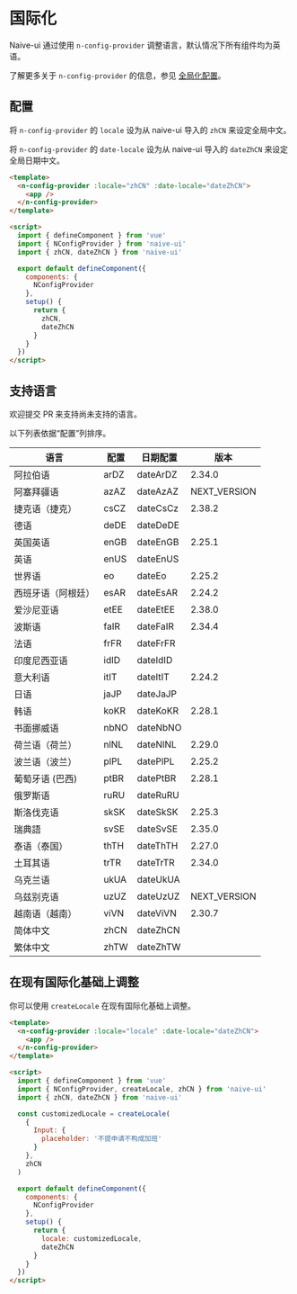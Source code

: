 <!--anchor:on-->

# 国际化

Naive-ui 通过使用 `n-config-provider` 调整语言，默认情况下所有组件均为英语。

了解更多关于 `n-config-provider` 的信息，参见 [全局化配置](../components/config-provider)。

## 配置

将 `n-config-provider` 的 `locale` 设为从 naive-ui 导入的 `zhCN` 来设定全局中文。

将 `n-config-provider` 的 `date-locale` 设为从 naive-ui 导入的 `dateZhCN` 来设定全局日期中文。

```html
<template>
  <n-config-provider :locale="zhCN" :date-locale="dateZhCN">
    <app />
  </n-config-provider>
</template>

<script>
  import { defineComponent } from 'vue'
  import { NConfigProvider } from 'naive-ui'
  import { zhCN, dateZhCN } from 'naive-ui'

  export default defineComponent({
    components: {
      NConfigProvider
    },
    setup() {
      return {
        zhCN,
        dateZhCN
      }
    }
  })
</script>
```

## 支持语言

欢迎提交 PR 来支持尚未支持的语言。

以下列表依据“配置”列排序。

| 语言               | 配置 | 日期配置 | 版本         |
| ------------------ | ---- | -------- | ------------ |
| 阿拉伯语           | arDZ | dateArDZ | 2.34.0       |
| 阿塞拜疆语         | azAZ | dateAzAZ | NEXT_VERSION |
| 捷克语（捷克）     | csCZ | dateCsCz | 2.38.2       |
| 德语               | deDE | dateDeDE |              |
| 英国英语           | enGB | dateEnGB | 2.25.1       |
| 英语               | enUS | dateEnUS |              |
| 世界语             | eo   | dateEo   | 2.25.2       |
| 西班牙语（阿根廷） | esAR | dateEsAR | 2.24.2       |
| 爱沙尼亚语         | etEE | dateEtEE | 2.38.0       |
| 波斯语             | faIR | dateFaIR | 2.34.4       |
| 法语               | frFR | dateFrFR |              |
| 印度尼西亚语       | idID | dateIdID |              |
| 意大利语           | itIT | dateItIT | 2.24.2       |
| 日语               | jaJP | dateJaJP |              |
| 韩语               | koKR | dateKoKR | 2.28.1       |
| 书面挪威语         | nbNO | dateNbNO |              |
| 荷兰语（荷兰）     | nlNL | dateNlNL | 2.29.0       |
| 波兰语（波兰）     | plPL | datePlPL | 2.25.2       |
| 葡萄牙语 (巴西)    | ptBR | datePtBR | 2.28.1       |
| 俄罗斯语           | ruRU | dateRuRU |              |
| 斯洛伐克语         | skSK | dateSkSK | 2.25.3       |
| 瑞典語             | svSE | dateSvSE | 2.35.0       |
| 泰语（泰国）       | thTH | dateThTH | 2.27.0       |
| 土耳其语           | trTR | dateTrTR | 2.34.0       |
| 乌克兰语           | ukUA | dateUkUA |              |
| 乌兹别克语         | uzUZ | dateUzUZ | NEXT_VERSION |
| 越南语（越南）     | viVN | dateViVN | 2.30.7       |
| 简体中文           | zhCN | dateZhCN |              |
| 繁体中文           | zhTW | dateZhTW |              |

## 在现有国际化基础上调整

你可以使用 `createLocale` 在现有国际化基础上调整。

```html
<template>
  <n-config-provider :locale="locale" :date-locale="dateZhCN">
    <app />
  </n-config-provider>
</template>

<script>
  import { defineComponent } from 'vue'
  import { NConfigProvider, createLocale, zhCN } from 'naive-ui'
  import { zhCN, dateZhCN } from 'naive-ui'

  const customizedLocale = createLocale(
    {
      Input: {
        placeholder: '不提申请不构成加班'
      }
    },
    zhCN
  )

  export default defineComponent({
    components: {
      NConfigProvider
    },
    setup() {
      return {
        locale: customizedLocale,
        dateZhCN
      }
    }
  })
</script>
```

